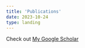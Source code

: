 ```yaml
---
title: 'Publications'
date: 2023-10-24
type: landing
---
```



Check out
[My Google Scholar](https://scholar.google.com/citations?user=RhThiI8AAAAJ&hl=en)
